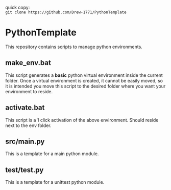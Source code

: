quick copy:\
`git clone https://github.com/Drew-1771/PythonTemplate`

# PythonTemplate

This repository contains scripts to manage python environments.

## make_env.bat

This script generates a **basic** python virtual environment inside the current folder. Once a virtual environment is created, it cannot be easily moved, so it is intended you move this script to the desired folder where you want your environment to reside.

## activate.bat

This script is a 1 click activation of the above environment. Should reside next to the env folder.

## src/main.py

This is a template for a main python module.

## test/test.py

This is a template for a unittest python module.
